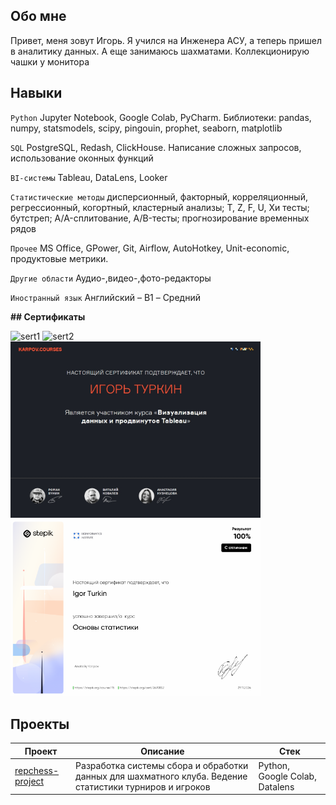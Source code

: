
## Обо мне

Привет, меня зовут Игорь. Я учился на Инженера АСУ, а теперь пришел в аналитику данных. А еще занимаюсь шахматами. Коллекционирую чашки у монитора

## Навыки

`Python`
Jupyter Notebook, Google Colab, PyCharm. Библиотеки: pandas, numpy, statsmodels, scipy, pingouin, prophet, seaborn, matplotlib

`SQL`
PostgreSQL, Redash, ClickHouse. Написание сложных запросов, использование оконных функций

`BI-системы`
Tableau, DataLens, Looker

`Статистические методы`
дисперсионный, факторный, корреляционный, регрессионный, когортный, кластерный анализы; T, Z, F, U, Хи тесты; бутстреп; A/A-сплитование, A/B-тесты; прогнозирование временных рядов

`Прочее`
MS Office, GPower, Git, Airflow, AutoHotkey, Unit-economic, продуктовые метрики. 

`Другие области`
Аудио-,видео-,фото-редакторы

`Иностранный язык`
Английский – B1 – Средний


 
  <summary><b>## Сертификаты </b></summary>

<img src="images/DA.jpg" alt="sert1" width="400"> <img src="images/SQL.jpg" alt="sert2" width="400"> 
<img src="images/BI.jpg" alt="sert3" width="400"> <img src="images/Stats.jpg" alt="sert4" width="400"> 


## Проекты

| Проект | Описание | Стек |
|----------------|-----------------|-----------------|
|[repchess-project](https://github.com/igor-turkin/repchess-project)| Разработка системы сбора и обработки данных для шахматного клуба. Ведение статистики турниров и игроков  |  Python, Google Colab, Datalens|   
